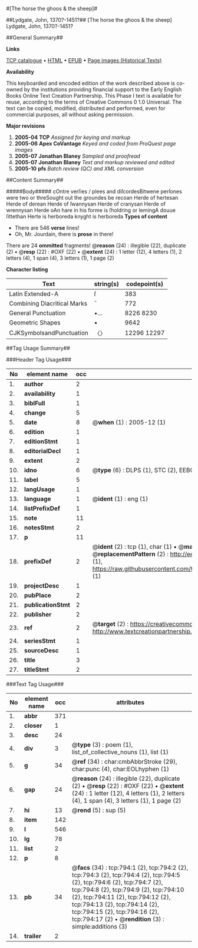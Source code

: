 #[The horse the ghoos & the sheep]#

##Lydgate, John, 1370?-1451?##
[The horse the ghoos & the sheep]
Lydgate, John, 1370?-1451?

##General Summary##

**Links**

[TCP catalogue](http://www.ota.ox.ac.uk/tcp/)  • 
[HTML](http://tei.it.ox.ac.uk/tcp/Texts-HTML/free/A06/A06553.html)  • 
[EPUB](http://tei.it.ox.ac.uk/tcp/Texts-EPUB/free/A06/A06553.epub) • 
[Page images (Historical Texts)](https://data.historicaltexts.jisc.ac.uk/view?pubId=eebo-99836516e&pageId=eebo-99836516e-794-1)

**Availability**

This keyboarded and encoded edition of the
	       work described above is co-owned by the institutions
	       providing financial support to the Early English Books
	       Online Text Creation Partnership. This Phase I text is
	       available for reuse, according to the terms of Creative
	       Commons 0 1.0 Universal. The text can be copied,
	       modified, distributed and performed, even for
	       commercial purposes, all without asking permission.

**Major revisions**

1. __2005-04__ __TCP__ *Assigned for keying and markup*
1. __2005-06__ __Apex CoVantage__ *Keyed and coded from ProQuest page images*
1. __2005-07__ __Jonathan Blaney__ *Sampled and proofread*
1. __2005-07__ __Jonathan Blaney__ *Text and markup reviewed and edited*
1. __2005-10__ __pfs__ *Batch review (QC) and XML conversion*

##Content Summary##

#####Body#####
cOntre verſies / plees and diſcordesBitwene perſones were two or threSought out the groundes be recoan Herde of hertesan Herde of derean Herde of ſwannysan Herde of cranysan Herde of wrennysan Herde oAn hare in his forme is ſholdring or lemingA douue ſittethan Herte is herboreda knyght is herboreda 
**Types of content**

  * There are 546 **verse** lines!
  * Oh, Mr. Jourdain, there is **prose** in there!

There are 24 **ommitted** fragments! 
 @__reason__ (24) : illegible (22), duplicate (2)  •  @__resp__ (22) : #OXF (22)  •  @__extent__ (24) : 1 letter (12), 4 letters (1), 2 letters (4), 1 span (4), 3 letters (1), 1 page (2)

**Character listing**


|Text|string(s)|codepoint(s)|
|---|---|---|
|Latin Extended-A|ſ|383|
|Combining             Diacritical Marks|̄|772|
|General Punctuation|•…|8226 8230|
|Geometric Shapes|▪|9642|
|CJKSymbolsandPunctuation|〈〉|12296 12297|

##Tag Usage Summary##

###Header Tag Usage###

|No|element name|occ|attributes|
|---|---|---|---|
|1.|__author__|2||
|2.|__availability__|1||
|3.|__biblFull__|1||
|4.|__change__|5||
|5.|__date__|8| @__when__ (1) : 2005-12 (1)|
|6.|__edition__|1||
|7.|__editionStmt__|1||
|8.|__editorialDecl__|1||
|9.|__extent__|2||
|10.|__idno__|6| @__type__ (6) : DLPS (1), STC (2), EEBO-CITATION (1), PROQUEST (1), VID (1)|
|11.|__label__|5||
|12.|__langUsage__|1||
|13.|__language__|1| @__ident__ (1) : eng (1)|
|14.|__listPrefixDef__|1||
|15.|__note__|11||
|16.|__notesStmt__|2||
|17.|__p__|11||
|18.|__prefixDef__|2| @__ident__ (2) : tcp (1), char (1)  •  @__matchPattern__ (2) : ([0-9\-]+):([0-9IVX]+) (1), (.+) (1)  •  @__replacementPattern__ (2) : http://eebo.chadwyck.com/downloadtiff?vid=$1&page=$2 (1), https://raw.githubusercontent.com/textcreationpartnership/Texts/master/tcpchars.xml#$1 (1)|
|19.|__projectDesc__|1||
|20.|__pubPlace__|2||
|21.|__publicationStmt__|2||
|22.|__publisher__|2||
|23.|__ref__|2| @__target__ (2) : https://creativecommons.org/publicdomain/zero/1.0/ (1), http://www.textcreationpartnership.org/docs/. (1)|
|24.|__seriesStmt__|1||
|25.|__sourceDesc__|1||
|26.|__title__|3||
|27.|__titleStmt__|2||


###Text Tag Usage###

|No|element name|occ|attributes|
|---|---|---|---|
|1.|__abbr__|371||
|2.|__closer__|1||
|3.|__desc__|24||
|4.|__div__|3| @__type__ (3) : poem (1), list_of_collective_nouns (1), list (1)|
|5.|__g__|34| @__ref__ (34) : char:cmbAbbrStroke (29), char:punc (4), char:EOLhyphen (1)|
|6.|__gap__|24| @__reason__ (24) : illegible (22), duplicate (2)  •  @__resp__ (22) : #OXF (22)  •  @__extent__ (24) : 1 letter (12), 4 letters (1), 2 letters (4), 1 span (4), 3 letters (1), 1 page (2)|
|7.|__hi__|13| @__rend__ (5) : sup (5)|
|8.|__item__|142||
|9.|__l__|546||
|10.|__lg__|78||
|11.|__list__|2||
|12.|__p__|8||
|13.|__pb__|34| @__facs__ (34) : tcp:794:1 (2), tcp:794:2 (2), tcp:794:3 (2), tcp:794:4 (2), tcp:794:5 (2), tcp:794:6 (2), tcp:794:7 (2), tcp:794:8 (2), tcp:794:9 (2), tcp:794:10 (2), tcp:794:11 (2), tcp:794:12 (2), tcp:794:13 (2), tcp:794:14 (2), tcp:794:15 (2), tcp:794:16 (2), tcp:794:17 (2)  •  @__rendition__ (3) : simple:additions (3)|
|14.|__trailer__|2||
